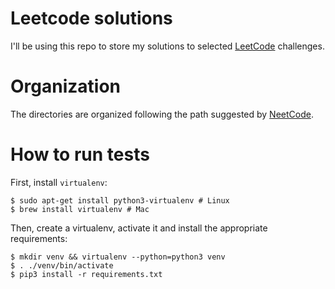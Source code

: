 # Leetcode solutions

I'll be using this repo to store my solutions to selected [LeetCode](https://leetcode.com/) challenges.

# Organization

The directories are organized following the path suggested by [NeetCode](https://neetcode.io/roadmap).

# How to run tests

First, install `virtualenv`:

```shell
$ sudo apt-get install python3-virtualenv # Linux
$ brew install virtualenv # Mac
```

Then, create a virtualenv, activate it and install the appropriate requirements:

```shell
$ mkdir venv && virtualenv --python=python3 venv
$ . ./venv/bin/activate
$ pip3 install -r requirements.txt
```
